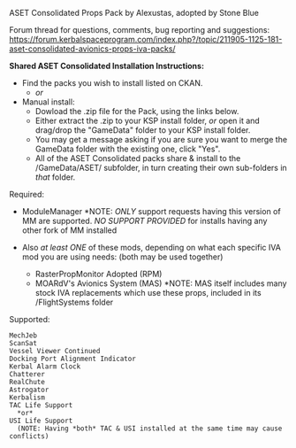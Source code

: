 
ASET Consolidated Props Pack by Alexustas, adopted by Stone Blue

Forum thread for questions, comments, bug reporting and suggestions:
https://forum.kerbalspaceprogram.com/index.php?/topic/211905-1125-181-aset-consolidated-avionics-props-iva-packs/

**Shared ASET Consolidated Installation Instructions:**
  - Find the packs you wish to install listed on CKAN.
    - *or*
  - Manual install:
    - Dowload the .zip file for the Pack, using the links below.
    - Either extract the .zip to your KSP install folder, *or* open it and drag/drop the "GameData" folder to your KSP install folder.
    - You may get a message asking if you are sure you want to merge the GameData folder with the existing one, click "Yes".
    - All of the ASET Consolidated packs share & install to the /GameData/ASET/ subfolder,
        in turn creating their own sub-folders in *that* folder.

Required:

  - ModuleManager
       *NOTE: *ONLY* support requests having this version of MM are supported. *NO SUPPORT PROVIDED* for
              installs having any other fork of MM installed

  - Also *at least ONE* of these mods, depending on what each specific IVA mod you are using needs: (both may be used together)
    - RasterPropMonitor Adopted (RPM)
    - MOARdV's Avionics System (MAS)
       *NOTE: MAS itself includes many stock IVA replacements which use these props, included in its /FlightSystems folder

Supported:

	MechJeb
	ScanSat
	Vessel Viewer Continued
	Docking Port Alignment Indicator	
	Kerbal Alarm Clock	
	Chatterer
	RealChute	
	Astrogator
	Kerbalism 
	TAC Life Support 
	  *or*
	USI Life Support
	  (NOTE: Having *both* TAC & USI installed at the same time may cause conflicts)
	
